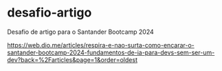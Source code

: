 # desafio-artigo
Desafio de artigo para o Santander Bootcamp 2024

https://web.dio.me/articles/respira-e-nao-surta-como-encarar-o-santander-bootcamp-2024-fundamentos-de-ia-para-devs-sem-ser-um-dev?back=%2Farticles&page=1&order=oldest